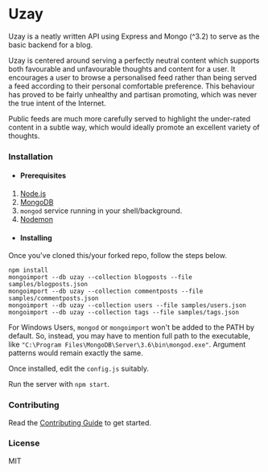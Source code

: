 # Uzay

Uzay is a neatly written API using Express and Mongo (^3.2) to serve as the basic backend for a blog.

Uzay is centered around serving a perfectly neutral content which supports both favourable and unfavourable thoughts and content for a user. It encourages a user to browse a personalised feed rather than being served a feed according to their personal comfortable preference. This behaviour has proved to be fairly unhealthy and partisan promoting, which was never the true intent of the Internet.

Public feeds are much more carefully served to highlight the under-rated content in a subtle way, which would ideally promote an excellent variety of thoughts.

### Installation

* #### Prerequisites

1. [Node.js](https://nodejs.org/en/download/)
2. [MongoDB](https://docs.mongodb.com/manual/installation/)
3. `mongod` service running in your shell/background.
4. [Nodemon](https://www.npmjs.com/package/nodemon)

* #### Installing

Once you've cloned this/your forked repo, follow the steps below.

```
npm install
mongoimport --db uzay --collection blogposts --file samples/blogposts.json
mongoimport --db uzay --collection commentposts --file samples/commentposts.json
mongoimport --db uzay --collection users --file samples/users.json
mongoimport --db uzay --collection tags --file samples/tags.json
```

For Windows Users, `mongod` or `mongoimport` won't be added to the PATH by default. So, instead, you may have to mention full path to the executable, like `"C:\Program Files\MongoDB\Server\3.6\bin\mongod.exe"`. Argument patterns would remain exactly the same.

Once installed, edit the ```config.js``` suitably. 

Run the server with ```npm start```.

### Contributing

Read the [Contributing Guide](./CONTRIBUTING.md) to get started.

### License

MIT